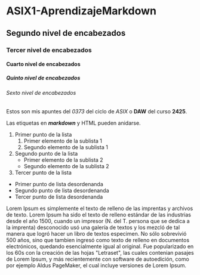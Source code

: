 # ASIX1-AprendizajeMarkdown
## Segundo nivel de encabezados
### Tercer nivel de encabezados
#### Cuarto nivel de encabezados
##### Quinto nivel de encabezados
###### Sexto nivel de encabezados

Estos son mis apuntes del *0373* del ciclo de _ASIX_ o **DAW** del curso __2425__.

Las etiquetas en **_markdown_** y HTML pueden anidarse.

1. Primer punto de la lista
    1. Primer elemento de la sublista 1
    2. Segundo elemento de la sublista 1
2. Segundo punto de la lista
    * Primer elemento de la sublista 2
    * Segundo elemento de la sublista 2
3. Tercer punto de la lista

* Primer punto de lista desordenanda
* Segundo punto de lista desordenanda
* Tercer punto de lista desordenanda

Lorem Ipsum es simplemente el texto de relleno de las imprentas y archivos de texto. Lorem Ipsum ha sido el texto de relleno estándar de las industrias desde el año 1500, cuando un impresor (N. del T. persona que se dedica a la imprenta) desconocido usó una galería de textos y los mezcló de tal manera que logró hacer un libro de textos especimen. No sólo sobrevivió 500 años, sino que tambien ingresó como texto de relleno en documentos electrónicos, quedando esencialmente igual al original. Fue popularizado en los 60s con la creación de las hojas "Letraset", las cuales contenian pasajes de Lorem Ipsum, y más recientemente con software de autoedición, como por ejemplo Aldus PageMaker, el cual incluye versiones de Lorem Ipsum.